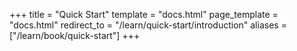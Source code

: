 +++
title = "Quick Start"
template = "docs.html"
page_template = "docs.html"
redirect_to = "/learn/quick-start/introduction"
aliases = ["/learn/book/quick-start"]
+++
